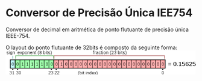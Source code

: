 <h1>Conversor de Precisão Única IEE754</h1>

<p>
    Conversor de decimal em aritmética de ponto flutuante de precisão única IEEE-754.
</p>

<p>
    O layout do ponto flutuante de 32bits é composto da seguinte forma: 
    <img src="src/img-representando-layout.png">
</p>




